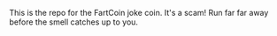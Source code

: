 This is the repo for the FartCoin joke coin. It's a scam! Run far far away before the smell catches up to you.
